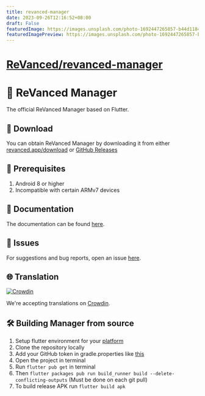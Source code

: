 ```yaml
---
title: revanced-manager
date: 2023-09-26T12:16:52+08:00
draft: False
featuredImage: https://images.unsplash.com/photo-1692447265857-b44d118476d6?ixid=M3w0NjAwMjJ8MHwxfHJhbmRvbXx8fHx8fHx8fDE2OTU3MDE2OTl8&ixlib=rb-4.0.3
featuredImagePreview: https://images.unsplash.com/photo-1692447265857-b44d118476d6?ixid=M3w0NjAwMjJ8MHwxfHJhbmRvbXx8fHx8fHx8fDE2OTU3MDE2OTl8&ixlib=rb-4.0.3
---
```


# [ReVanced/revanced-manager](https://github.com/ReVanced/revanced-manager)

# 💊 ReVanced Manager

The official ReVanced Manager based on Flutter.

## 🔽 Download

You can obtain ReVanced Manager by downloading it from either [revanced.app/download](https://revanced.app/download) or [GitHub Releases](https://github.com/ReVanced/revanced-manager/releases)

## 📝 Prerequisites

1. Android 8 or higher
2. Incompatible with certain ARMv7 devices

## 📃 Documentation
The documentation can be found [here](https://github.com/revanced/revanced-manager/tree/main/docs).

## 🔴 Issues

For suggestions and bug reports, open an issue [here](https://github.com/revanced/revanced-manager/issues/new/choose).

## 🌐 Translation

[![Crowdin](https://badges.crowdin.net/revanced/localized.svg)](https://crowdin.com/project/revanced)

We're accepting translations on [Crowdin](https://translate.revanced.app).

## 🛠️ Building Manager from source

1. Setup flutter environment for your [platform](https://docs.flutter.dev/get-started/install)
2. Clone the repository locally
3. Add your GitHub token in gradle.properties like [this](/docs/4_building.md)
4. Open the project in terminal
5. Run `flutter pub get` in terminal
6. Then `flutter packages pub run build_runner build --delete-conflicting-outputs` (Must be done on each git pull)
7. To build release APK run `flutter build apk`
